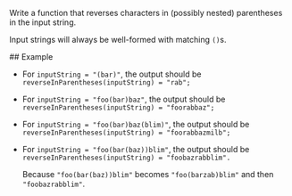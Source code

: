 Write a function that reverses characters in (possibly nested) parentheses in the input string.

Input strings will always be well-formed with matching `()`s.

## Example

- For `inputString = "(bar)"`, the output should be
  `reverseInParentheses(inputString) = "rab";`
- For `inputString = "foo(bar)baz"`, the output should be
  `reverseInParentheses(inputString) = "foorabbaz";`
- For `inputString = "foo(bar)baz(blim)"`, the output should be
  `reverseInParentheses(inputString) = "foorabbazmilb";`
- For `inputString = "foo(bar(baz))blim"`, the output should be
  `reverseInParentheses(inputString) = "foobazrabblim".`

  Because `"foo(bar(baz))blim"` becomes `"foo(barzab)blim"` and then `"foobazrabblim"`.
